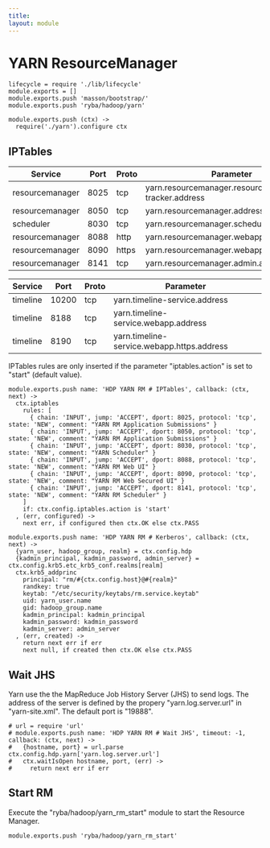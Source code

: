 ```yaml
---
title: 
layout: module
---
```


# YARN ResourceManager

    lifecycle = require './lib/lifecycle'
    module.exports = []
    module.exports.push 'masson/bootstrap/'
    module.exports.push 'ryba/hadoop/yarn'

    module.exports.push (ctx) ->
      require('./yarn').configure ctx

## IPTables

| Service    | Port | Proto  | Parameter                  |
|------------|------|--------|----------------------------|
| resourcemanager | 8025  | tcp    | yarn.resourcemanager.resource-tracker.address | x
| resourcemanager | 8050  | tcp    | yarn.resourcemanager.address                  | x
| scheduler       | 8030  | tcp    | yarn.resourcemanager.scheduler.address        | x
| resourcemanager | 8088  | http   | yarn.resourcemanager.webapp.address           | x
| resourcemanager | 8090  | https  | yarn.resourcemanager.webapp.https.address     | 
| resourcemanager | 8141  | tcp    | yarn.resourcemanager.admin.address            | x

| Service    | Port | Proto  | Parameter                  |
|------------|------|--------|----------------------------|
| timeline | 10200 | tcp    | yarn.timeline-service.address                 | 
| timeline | 8188  | tcp    | yarn.timeline-service.webapp.address          | x
| timeline | 8190  | tcp    | yarn.timeline-service.webapp.https.address    | x

IPTables rules are only inserted if the parameter "iptables.action" is set to 
"start" (default value).

    module.exports.push name: 'HDP YARN RM # IPTables', callback: (ctx, next) ->
      ctx.iptables
        rules: [
          { chain: 'INPUT', jump: 'ACCEPT', dport: 8025, protocol: 'tcp', state: 'NEW', comment: "YARN RM Application Submissions" }
          { chain: 'INPUT', jump: 'ACCEPT', dport: 8050, protocol: 'tcp', state: 'NEW', comment: "YARN RM Application Submissions" }
          { chain: 'INPUT', jump: 'ACCEPT', dport: 8030, protocol: 'tcp', state: 'NEW', comment: "YARN Scheduler" }
          { chain: 'INPUT', jump: 'ACCEPT', dport: 8088, protocol: 'tcp', state: 'NEW', comment: "YARN RM Web UI" }
          { chain: 'INPUT', jump: 'ACCEPT', dport: 8090, protocol: 'tcp', state: 'NEW', comment: "YARN RM Web Secured UI" }
          { chain: 'INPUT', jump: 'ACCEPT', dport: 8141, protocol: 'tcp', state: 'NEW', comment: "YARN RM Scheduler" }
        ]
        if: ctx.config.iptables.action is 'start'
      , (err, configured) ->
        next err, if configured then ctx.OK else ctx.PASS

    module.exports.push name: 'HDP YARN RM # Kerberos', callback: (ctx, next) ->
      {yarn_user, hadoop_group, realm} = ctx.config.hdp
      {kadmin_principal, kadmin_password, admin_server} = ctx.config.krb5.etc_krb5_conf.realms[realm]
      ctx.krb5_addprinc 
        principal: "rm/#{ctx.config.host}@#{realm}"
        randkey: true
        keytab: "/etc/security/keytabs/rm.service.keytab"
        uid: yarn_user.name
        gid: hadoop_group.name
        kadmin_principal: kadmin_principal
        kadmin_password: kadmin_password
        kadmin_server: admin_server
      , (err, created) ->
        return next err if err
        next null, if created then ctx.OK else ctx.PASS

## Wait JHS

Yarn use the the MapReduce Job History Server (JHS) to send logs. The address of
the server is defined by the propery "yarn.log.server.url" in "yarn-site.xml".
The default port is "19888".

    # url = require 'url'
    # module.exports.push name: 'HDP YARN RM # Wait JHS', timeout: -1, callback: (ctx, next) ->
    #   {hostname, port} = url.parse ctx.config.hdp.yarn['yarn.log.server.url']
    #   ctx.waitIsOpen hostname, port, (err) ->
    #     return next err if err

## Start RM

Execute the "ryba/hadoop/yarn_rm_start" module to start the Resource Manager.

    module.exports.push 'ryba/hadoop/yarn_rm_start'




